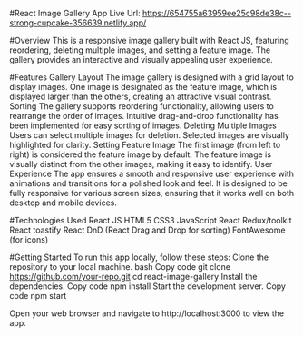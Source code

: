 #React Image Gallery App
Live Url: https://654755a63959ee25c98de38c--strong-cupcake-356639.netlify.app/

#Overview
This is a responsive image gallery built with React JS, featuring reordering, deleting multiple images, and setting a feature image. The gallery provides an interactive and visually appealing user experience.

#Features
Gallery Layout
The image gallery is designed with a grid layout to display images.
One image is designated as the feature image, which is displayed larger than the others, creating an attractive visual contrast.
Sorting
The gallery supports reordering functionality, allowing users to rearrange the order of images.
Intuitive drag-and-drop functionality has been implemented for easy sorting of images.
Deleting Multiple Images
Users can select multiple images for deletion.
Selected images are visually highlighted for clarity.
Setting Feature Image
The first image (from left to right) is considered the feature image by default.
The feature image is visually distinct from the other images, making it easy to identify.
User Experience
The app ensures a smooth and responsive user experience with animations and transitions for a polished look and feel.
It is designed to be fully responsive for various screen sizes, ensuring that it works well on both desktop and mobile devices.

#Technologies Used
React JS
HTML5
CSS3
JavaScript
React Redux/toolkit
React toastify
React DnD (React Drag and Drop for sorting)
FontAwesome (for icons)

#Getting Started
To run this app locally, follow these steps:
Clone the repository to your local machine.
bash
Copy code
git clone https://github.com/your-repo.git
cd react-image-gallery
Install the dependencies.
Copy code
npm install
Start the development server.
Copy code
npm start

Open your web browser and navigate to http://localhost:3000 to view the app.
